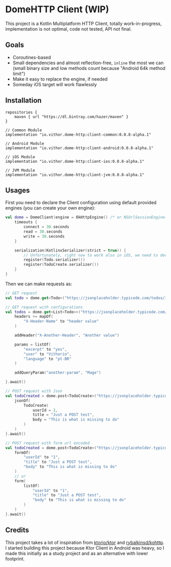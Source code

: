 # DomeHTTP Client (WIP)

This project is a Kotlin Multiplatform HTTP Client, totally work-in-progress, implementation is not optimal, code not tested, API not final.

## Goals
* Coroutines-based
* Small dependencies and almost reflection-free, `inline` the most we can
    (small binary size and low methods count because "Android 64k method limit")
* Make it easy to replace the engine, if needed
* Someday iOS target will work flawlessly

## Installation

```
repositories {
    maven { url "https://dl.bintray.com/hazer/maven" }
}

// Common Module
implementation "io.vithor.dome-http:client-common:0.0.8-alpha.1"

// Android Module
implementation "io.vithor.dome-http:client-android:0.0.8-alpha.1"

// iOS Module
implementation "io.vithor.dome-http:client-ios:0.0.8-alpha.1"

// JVM Module
implementation "io.vithor.dome-http:client-jvm:0.0.8-alpha.1"
```

## Usages
First you need to declare the Client configuration using default provided engines (you can create your own engine):

```kotlin
val dome = DomeClient(engine = OkHttpEngine() /* or NSUrlSessionEngine() */) {
    timeouts {
        connect = 30.seconds
        read = 30.seconds
        write = 30.seconds
    }

    serialization(KotlinxSerializer(strict = true)) {
        // Unfortunately, right now to work also in iOS, we need to declare all Top Serializers manually.
        register(Todo.serializer())
        register(TodoCreate.serializer())
    }
}
```

Then we can make requests as:

```kotlin
// GET request
val todo = dome.get<Todo>("https://jsonplaceholder.typicode.com/todos/1").await(Dispatchers.IO)
```
```kotlin
// GET request with configurations
val todos = dome.get<List<Todo>>("https://jsonplaceholder.typicode.com/todos") {
    headers += mapOf(
        "X-Header-Name" to "header value"
    )

    addHeader("X-Another-Header", "Another value")

    params = listOf(
        "excerpt" to "yes",
        "user" to "Vithorio",
        "language" to "pt-BR"
    )

    addQueryParam("another-param", "Mage")

}.await()
```
```kotlin
// POST request with Json
val todoCreated = dome.post<TodoCreate>("https://jsonplaceholder.typicode.com/todos") {
    jsonOf(
        TodoCreate(
            userId = 1,
            title = "Just a POST test",
            body = "This is what is missing to do"
        )
    )
}.await()
```
```kotlin
// POST request with form url encoded
val todoCreated = dome.post<TodoCreate>("https://jsonplaceholder.typicode.com/todos") {
    formOf(
        "userId" to "1",
        "title" to "Just a POST test",
        "body" to "This is what is missing to do"
    )
    // or
    form(
        listOf(
            "userId" to "1",
            "title" to "Just a POST test",
            "body" to "This is what is missing to do"
        )
    )
}.await()
```

## Credits
This project takes a lot of inspiration from [ktorio/ktor](https://github.com/ktorio/ktor) and [rybalkinsd/kohttp](https://github.com/rybalkinsd/kohttp).
I started building this project because Ktor Client in Android was heavy, so I made this initially as a study project and as an alternative with lower footprint.
